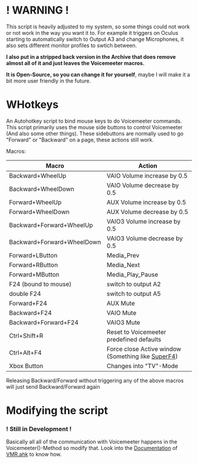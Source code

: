 # **! WARNING !**
This script is heavily adjusted to my system, so some things could not work or not work in the way you want it to. For example it triggers on Oculus starting to automatically switch to Output A3 and change Microphones, it also sets different monitor profiles to swtich between. 

**I also put in a stripped back version in the Archive that does remove almost all of it and just leaves the Voicemeeter macros.**

**It is Open-Source, so you can change it for yourself**, maybe I will make it a bit more user friendly in the future.

# WHotkeys
An Autohotkey script to bind mouse keys to do Voicemeeter commands.
This script primarily uses the mouse side buttons to control Voicemeeter (And also some other things). 
These sidebuttons are normally used to go "Forward" or "Backward" on a page, these actions still work.

Macros:

| Macro | Action |
| --- | --- |
| Backward+WheelUp   | VAIO Volume increase by 0.5 |
| Backward+WheelDown | VAIO Volume decrease by 0.5 |
| Forward+WheelUp | AUX Volume increase by 0.5 |
| Forward+WheelDown | AUX Volume decrease by 0.5 |
| Backward+Forward+WheelUp | VAIO3 Volume increase by 0.5 |
| Backward+Forward+WheelDown | VAIO3 Volume decrease by 0.5 |
| Forward+LButton | Media_Prev |
| Forward+RButton | Media_Next |
| Forward+MButton | Media_Play_Pause |
| F24 (bound to mouse) | switch to output A2 |
| double F24 | switch to output A5 |
| Forward+F24 | AUX Mute |
| Backward+F24 | VAIO Mute |
| Backward+Forward+F24 | VAIO3 Mute |
| Ctrl+Shift+R | Reset to Voicemeeter predefined defaults |
| Ctrl+Alt+F4 | Force close Active window (Something like [SuperF4](https://stefansundin.github.io/superf4/)) |
| Xbox Button | Changes into "TV"-Mode |

Releasing Backward/Forward without triggering any of the above macros will just send Backward/Forward again

# Modifying the script

### **! Still in Development !**

Basically all all of the communication with Voicemeeter happens in the Voicemeeter()-Method so modify that. Look into the [Documentation](https://saifaqqad.github.io/VMR.ahk/) of [VMR.ahk](https://github.com/SaifAqqad/VMR.ahk) to know how.
